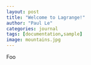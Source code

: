 ```yaml
---
layout: post
title: "Welcome to Lagrange!"
author: "Paul Le"
categories: journal
tags: [documentation,sample]
image: mountains.jpg
---
```


Foo
